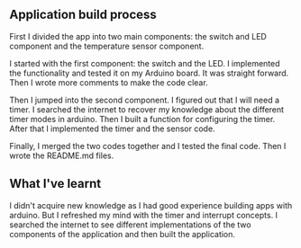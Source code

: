 ## Application build process
First I divided the app into two main components: the switch and LED component and the temperature sensor component.

I started with the first component: the switch and the LED. I implemented the functionality and tested it on my Arduino board. It was straight forward. Then I wrote more comments to make the code clear.

Then I jumped into the second component. I figured out that I will need a timer. I searched the internet to recover my knowledge about the different timer modes in arduino. Then I built a function for configuring the timer. After that I implemented the timer and the sensor code. 

Finally, I merged the two codes together and I tested the final code. Then I wrote the README.md files.

## What I've learnt
 I didn't acquire new knowledge as I had good experience building apps with arduino. But I refreshed my mind with the timer and interrupt concepts. I searched the internet to see different implementations of the two components of the application and then built the application.
